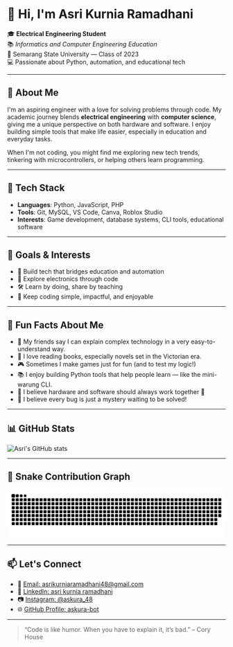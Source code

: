 # 👋 Hi, I'm Asri Kurnia Ramadhani

🎓 **Electrical Engineering Student**  
📚 *Informatics and Computer Engineering Education*  
🏫 Semarang State University — Class of 2023  
💻 Passionate about Python, automation, and educational tech

---

## 🚀 About Me

I'm an aspiring engineer with a love for solving problems through code. My academic journey blends **electrical engineering** with **computer science**, giving me a unique perspective on both hardware and software. I enjoy building simple tools that make life easier, especially in education and everyday tasks.

When I'm not coding, you might find me exploring new tech trends, tinkering with microcontrollers, or helping others learn programming.

---

## 🧰 Tech Stack

- **Languages**: Python, JavaScript, PHP 
- **Tools**: Git, MySQL, VS Code, Canva, Roblox Studio
- **Interests**: Game development, database systems, CLI tools, educational software

---

## 🎯 Goals & Interests

- 🤖 Build tech that bridges education and automation
- 🧪 Explore electronics through code
- 🛠️ Learn by doing, share by teaching
- 📘 Keep coding simple, impactful, and enjoyable

---

## 🎉 Fun Facts About Me

- 💬 My friends say I can explain complex technology in a very easy-to-understand way.
- 🍲 I love reading books, especially novels set in the Victorian era.
- 🎮 Sometimes I make games just for fun (and to test my logic!)
- 📚 I enjoy building Python tools that help people learn — like the mini-warung CLI.
- 📐 I believe hardware and software should always work together 🤝
- 🌈 I believe every bug is just a mystery waiting to be solved!

---

## 📊 GitHub Stats

![Asri's GitHub stats](https://github-readme-stats.vercel.app/api?username=askura-bot&show_icons=true&theme=tokyonight)

---

## 🐍 Snake Contribution Graph

![snake gif](https://github.com/askura-bot/askura-bot/blob/output/github-snake-dark.svg)

---

## 📫 Let's Connect

- 📧 [Email: asrikurniaramadhani48@gmail.com](asrikurniaramadhani48@gmail.com)  
- 💼 [LinkedIn: asri kurnia ramadhani](www.linkedin.com/in/askura48)  
- 📷 [Instagram: @askura_48](https://www.instagram.com/askura_48/)
- 🌐 [GitHub Profile: askura-bot](https://github.com/askura-bot)

---

> “Code is like humor. When you have to explain it, it’s bad.” – Cory House
